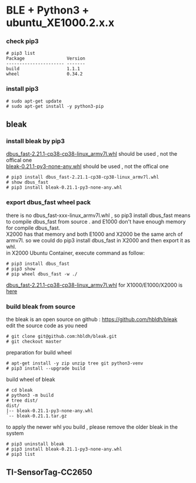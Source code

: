 # BLE + Python3 + ubuntu_XE1000.2.x.x  
### check pip3  
```
# pip3 list
Package                Version
---------------------- -------
build                  1.1.1  
wheel                  0.34.2 
```
### install pip3  
```
# sudo apt-get update
# sudo apt-get install -y python3-pip
```
## bleak
### install bleak by pip3  
[dbus_fast-2.21.1-cp38-cp38-linux_armv7l.whl](pip3_whl/dbus_fast-2.21.1-cp38-cp38-linux_armv7l.whl) should be used , not the offical one  
[bleak-0.21.1-py3-none-any.whl](pip3_whl/bleak-0.21.1-py3-none-any.whl) should be used , not the offical one
```
# pip3 install dbus_fast-2.21.1-cp38-cp38-linux_armv7l.whl  
# show dbus_fast
# pip3 install bleak-0.21.1-py3-none-any.whl
```
### export dbus_fast wheel pack 
there is no dbus_fast-xxx-linux_armv7l.whl , so pip3 install dbus_fast means to compile dbus_fast from source . and E1000 don't have enough memory for compile dbus_fast.  
X2000 has that memory and both E1000 and X2000 be the same arch of armv7l. so we could do pip3 install dbus_fast in X2000 and then export it as whl.  
in X2000 Ubuntu Container, execute command as follow:  
```
# pip3 install dbus_fast
# pip3 show
# pip wheel dbus_fast -w ./
```
[dbus_fast-2.21.1-cp38-cp38-linux_armv7l.whl](pip3_whl/dbus_fast-2.21.1-cp38-cp38-linux_armv7l.whl) for X1000/E1000/X2000 is [here](pip3_whl/dbus_fast-2.21.1-cp38-cp38-linux_armv7l.whl)
### build bleak  from source
the bleak is an open source on github : https://github.com/hbldh/bleak  
edit the source code as you need  
```
# git clone git@github.com:hbldh/bleak.git
# git checkout master
```
preparation for build wheel  
```
# apt-get install -y zip unzip tree git python3-venv
# pip3 install --upgrade build
```
build wheel of bleak
```
# cd bleak
# python3 -m build
# tree dist/
dist/
|-- bleak-0.21.1-py3-none-any.whl
`-- bleak-0.21.1.tar.gz
```
to apply the newer whl you build , please remove the older bleak in the system  
```
# pip3 uninstall bleak
# pip3 install bleak-0.21.1-py3-none-any.whl
# pip3 list
```
## TI-SensorTag-CC2650
